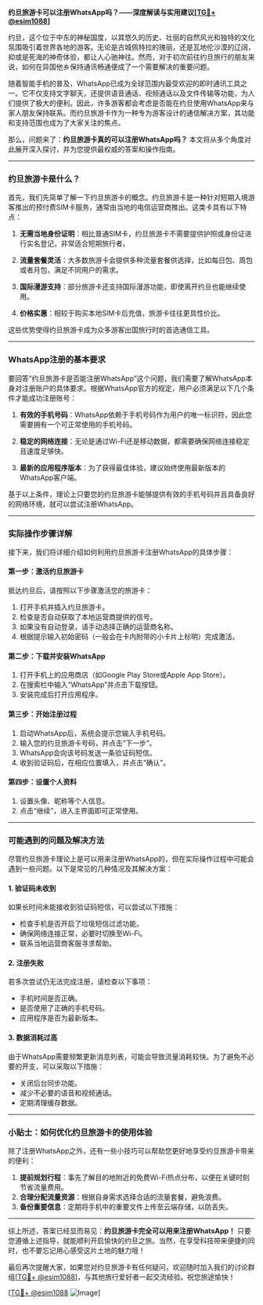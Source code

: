 **约旦旅游卡可以注册WhatsApp吗？——深度解读与实用建议[[TG💪+ @esim1088](https://t.me/s/esim1088)]**

约旦，这个位于中东的神秘国度，以其悠久的历史、壮丽的自然风光和独特的文化氛围吸引着世界各地的游客。无论是古城佩特拉的瑰丽，还是瓦地伦沙漠的辽阔，抑或是死海的神奇体验，都让人心驰神往。然而，对于初次前往约旦旅行的朋友来说，如何在异国他乡保持通讯畅通便成了一个需要解决的重要问题。

随着智能手机的普及，WhatsApp已成为全球范围内最受欢迎的即时通讯工具之一。它不仅支持文字聊天，还提供语音通话、视频通话以及文件传输等功能，为人们提供了极大的便利。因此，许多游客都会考虑是否能在约旦使用WhatsApp来与家人朋友保持联系。而约旦旅游卡作为一种专为游客设计的通信解决方案，其功能和支持范围也成为了大家关注的焦点。

那么，问题来了：**约旦旅游卡真的可以注册WhatsApp吗？** 本文将从多个角度对此展开深入探讨，并为您提供最权威的答案和操作指南。

---

### 约旦旅游卡是什么？

首先，我们先简单了解一下约旦旅游卡的概念。约旦旅游卡是一种针对短期入境游客推出的预付费SIM卡服务，通常由当地的电信运营商推出。这类卡具有以下特点：

1. **无需当地身份证明**：相比普通SIM卡，约旦旅游卡不需要提供护照或身份证进行实名登记，非常适合短期旅行者。
   
2. **流量套餐灵活**：大多数旅游卡会提供多种流量套餐供选择，比如每日包、周包或者月包，满足不同用户的需求。

3. **国际漫游支持**：部分旅游卡还支持国际漫游功能，即使离开约旦也能继续使用。

4. **价格实惠**：相较于购买本地SIM卡后充值，旅游卡往往更具性价比。

这些优势使得约旦旅游卡成为众多游客出国旅行时的首选通信工具。

---

### WhatsApp注册的基本要求

要回答“约旦旅游卡是否能注册WhatsApp”这个问题，我们需要了解WhatsApp本身对注册账户的具体要求。根据WhatsApp官方的规定，用户必须满足以下几个条件才能成功注册账号：

1. **有效的手机号码**：WhatsApp依赖于手机号码作为用户的唯一标识符，因此您需要拥有一个可正常使用的手机号码。

2. **稳定的网络连接**：无论是通过Wi-Fi还是移动数据，都需要确保网络连接稳定且速度足够快。

3. **最新的应用程序版本**：为了获得最佳体验，建议始终使用最新版本的WhatsApp客户端。

基于以上条件，理论上只要您的约旦旅游卡能够提供有效的手机号码并且具备良好的网络环境，就可以尝试注册WhatsApp。

---

### 实际操作步骤详解

接下来，我们将详细介绍如何利用约旦旅游卡注册WhatsApp的具体步骤：

#### 第一步：激活约旦旅游卡

抵达约旦后，请按照以下步骤激活您的旅游卡：

1. 打开手机并插入约旦旅游卡。
2. 检查是否自动获取了本地运营商提供的信号。
3. 如果没有自动登录，请手动选择正确的运营商名称。
4. 根据提示输入初始密码（一般会在卡内附带的小卡片上标明）完成激活。

#### 第二步：下载并安装WhatsApp

1. 打开手机上的应用商店（如Google Play Store或Apple App Store）。
2. 在搜索栏中输入“WhatsApp”并点击下载按钮。
3. 安装完成后打开应用程序。

#### 第三步：开始注册过程

1. 启动WhatsApp后，系统会提示您输入手机号码。
2. 输入您的约旦旅游卡号码，并点击“下一步”。
3. WhatsApp会向该号码发送一条验证码短信。
4. 收到验证码后，在相应位置填入，并点击“确认”。

#### 第四步：设置个人资料

1. 设置头像、昵称等个人信息。
2. 点击“继续”，进入主界面即可正常使用。

---

### 可能遇到的问题及解决方法

尽管约旦旅游卡理论上是可以用来注册WhatsApp的，但在实际操作过程中可能会遇到一些问题。以下是常见的几种情况及其解决方案：

#### 1. 验证码未收到

如果长时间未能接收到验证码短信，可以尝试以下措施：
- 检查手机是否开启了垃圾短信过滤功能。
- 确保网络连接正常，必要时切换至Wi-Fi。
- 联系当地运营商客服寻求帮助。

#### 2. 注册失败

若多次尝试仍无法完成注册，请检查以下事项：
- 手机时间是否正确。
- 是否使用了正确的手机号码。
- 应用程序是否为最新版本。

#### 3. 数据消耗过高

由于WhatsApp需要频繁更新消息列表，可能会导致流量消耗较快。为了避免不必要的开支，可以采取以下措施：
- 关闭后台同步功能。
- 减少不必要的语音和视频通话。
- 定期清理缓存数据。

---

### 小贴士：如何优化约旦旅游卡的使用体验

除了注册WhatsApp之外，还有一些小技巧可以帮助您更好地享受约旦旅游卡带来的便利：

1. **提前规划行程**：事先了解目的地附近的免费Wi-Fi热点分布，以便在关键时刻节省流量费用。
2. **合理分配流量资源**：根据自身需求选择合适的流量套餐，避免浪费。
3. **备份重要信息**：定期将手机中的重要文件上传至云端存储，以防丢失。

---

综上所述，答案已经显而易见：**约旦旅游卡完全可以用来注册WhatsApp！** 只要您遵循上述指导，就能顺利开启愉快的约旦之旅。当然，在享受科技带来便捷的同时，也不要忘记用心感受这片土地的魅力哦！

最后再次提醒大家，如果您对约旦旅游卡有任何疑问，欢迎随时加入我们的讨论群组[[TG💪+ @esim1088](https://t.me/s/esim1088)]，与其他旅行爱好者一起交流经验。祝您旅途愉快！

[[TG💪+ @esim1088](https://t.me/s/esim1088) ![Image](https://i.postimg.cc/4NQfJmqS/Snipaste-2025-05-13-00-14-12.png)]
